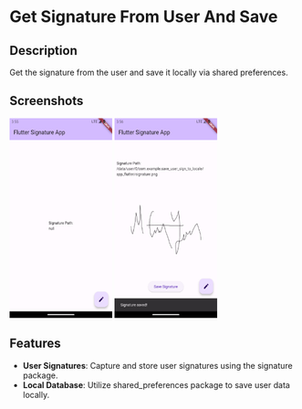 # Get Signature From User And Save


## Description

Get the signature from the user and save it locally via shared preferences.
## Screenshots
<img src="https://raw.githubusercontent.com/eminyazan/save_user_sign_to_locale/main/1.png" width="180" height="350">
<img src="https://raw.githubusercontent.com/eminyazan/save_user_sign_to_locale/main/2.png" width="180" height="350">

## Features

- **User Signatures**: Capture and store user signatures using the signature package.
- **Local Database**: Utilize shared_preferences package to save user data locally.

